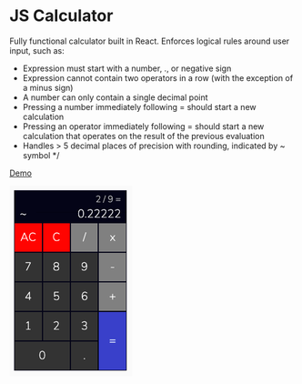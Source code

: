 # JS Calculator

Fully functional calculator built in React.  Enforces logical rules around user input, such as:
  -  Expression must start with a number, ., or negative sign 
  -  Expression cannot contain two operators in a row (with the exception of a minus sign)
  -  A number can only contain a single decimal point
  -  Pressing a number immediately following = should start a new calculation
  -  Pressing an operator immediately following = should start a new calculation that operates on the result of the previous evaluation
  -  Handles > 5 decimal places of precision with rounding, indicated by ~ symbol
  */

[Demo](https://codepen.io/nicolejaneway/full/OJjozJy)


![calculator](img.png)
